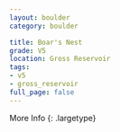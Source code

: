 ```yaml
---
layout: boulder
category: boulder

title: Boar's Nest
grade: V5
location: Gross Reservoir
tags:
- v5
- gross_reservoir
full_page: false
---
```




More Info
{: .largetype}

